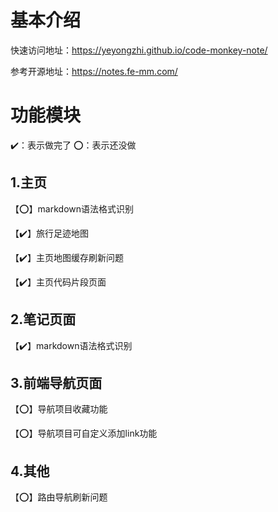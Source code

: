 # 基本介绍

快速访问地址：https://yeyongzhi.github.io/code-monkey-note/

参考开源地址：https://notes.fe-mm.com/


# 功能模块

✔️：表示做完了
⭕️：表示还没做

## 1.主页

【⭕️】markdown语法格式识别

【✔️】旅行足迹地图

【✔️】主页地图缓存刷新问题

【✔️】主页代码片段页面

## 2.笔记页面

【✔️】markdown语法格式识别


## 3.前端导航页面

【⭕️】导航项目收藏功能

【⭕️】导航项目可自定义添加link功能

## 4.其他

【⭕️】路由导航刷新问题